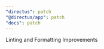 ```yaml
---
"directus": patch
"@directus/app": patch
"docs": patch
---
```


Linting and Formatting Improvements
